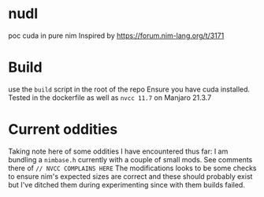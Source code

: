 # nudl
poc cuda in pure nim
Inspired by https://forum.nim-lang.org/t/3171

# Build
use the `build` script in the root of the repo
Ensure you have cuda installed. Tested in the dockerfile as well as `nvcc 11.7` on Manjaro 21.3.7


# Current oddities
Taking note here of some oddities I have encountered thus far:
I am bundling a `nimbase.h` currently with a couple of small mods. See comments there of `// NVCC COMPLAINS HERE`
The modifications looks to be some checks to ensure nim's expected sizes are correct and these should probably exist but I've ditched them during experimenting since with them builds failed.